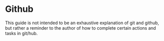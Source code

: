 # Github

This guide is not intended to be an exhaustive explanation of git and github, 
but rather a reminder to the author of how to complete certain actions and tasks in git/hub.
